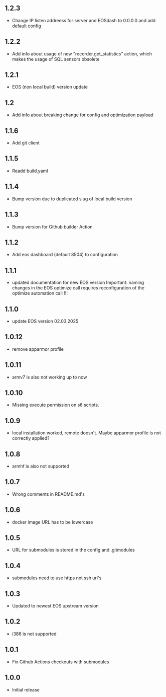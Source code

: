 <!-- https://developers.home-assistant.io/docs/add-ons/presentation#keeping-a-changelog -->

## 1.2.3

- Change IP listen addreess for server and EOSdash to 0.0.0.0 and add default config

## 1.2.2

- Add info about usage of new "recorder.get_statistics" action, which makes the usage of SQL sensors obsolete

## 1.2.1

- EOS (non local build) version update

## 1.2

- Add info about breaking change for config and optimization payload

## 1.1.6

- Add git client

## 1.1.5

- Readd build.yaml

## 1.1.4

- Bump version due to duplicated slug of local build version

## 1.1.3

- Bump version for Github builder Action

## 1.1.2

- Add eos dashboard (default 8504) to configuration

## 1.1.1

- updated documentation for new EOS version
  Important: naming changes in the EOS optimize call requires reconfiguration of the optimize automation call !!!

## 1.1.0

- update EOS version 02.03.2025

## 1.0.12

- remove apparmor profile

## 1.0.11

- armv7 is also not working up to now

## 1.0.10

- Missing execute permission on s6 scripts.

## 1.0.9

- local installation worked, remote doesn't. Maybe apparmor profile is not correctly applied?

## 1.0.8

- armhf is also not supported

## 1.0.7

- Wrong comments in README.md's

## 1.0.6

- docker image URL has to be lowercase

## 1.0.5

- URL for submodules is stored in the config and .gitmodules

## 1.0.4

- submodules need to use https not ssh url's

## 1.0.3

- Updated to newest EOS upstream version

## 1.0.2

- i386 is not supported

## 1.0.1

- Fix Github Actions checkouts with submodules

## 1.0.0

- Initial release
